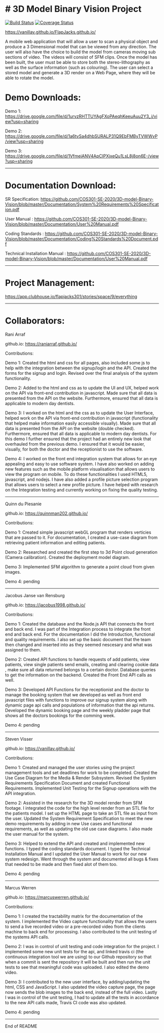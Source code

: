 \# 3D Model Binary Vision Project
=================================

[![Build Status](https://travis-ci.org/COS301-SE-2020/3D-model-Binary-Vision.svg?branch=Feature%2FImprovements)](https://travis-ci.org/COS301-SE-2020/3D-model-Binary-Vision)
[![Coverage Status](https://coveralls.io/repos/github/COS301-SE-2020/3D-model-Binary-Vision/badge.svg?branch=Feature%2FImprovements)](https://coveralls.io/github/COS301-SE-2020/3D-model-Binary-Vision?branch=master)

https://vanillav.github.io/FlapJacks.github.io/

A mobile web application that will allow a user to scan a physical
object and produce a 3 Dimensional model that can be viewed from any
direction. The user will also have the choice to build the model from
cameras moving sub sections of video. The videos will consist of SFM
clips. Once the model has been built, the user must be able to store
both the stereo-lithography as well as the surface information (such as
colouring). The user can select a stored model and generate a 3D render
on a Web Page, where they will be able to rotate the model.

Demo Downloads:
================

Demo 1: https://drive.google.com/file/d/1urvzRHTTUYAgFXoPAeqhKeeuAuu2Y3_j/view?usp=sharing

Demo 2: https://drive.google.com/file/d/1a6tvSa4dhbSURALP31Q9EbFMByTVWWvP/view?usp=sharing

Demo 3: https://drive.google.com/file/d/1VfmeiANV4ApCIPXjxeQu1LsL8j8on6E-/view?usp=sharing

-----------------------------------------------------------------------------------------------------------------

Documentation Download:
=======================

SR Specification: https://github.com/COS301-SE-2020/3D-model-Binary-Vision/blob/master/Documentation/System%20Requirements%20Specification.pdf

User Manual     : https://github.com/COS301-SE-2020/3D-model-Binary-Vision/blob/master/Documentation/User%20Manual.pdf

Coding Standards : https://github.com/COS301-SE-2020/3D-model-Binary-Vision/blob/master/Documentation/Coding%20Standards%20Document.pdf

Technical Installation Manual : https://github.com/COS301-SE-2020/3D-model-Binary-Vision/blob/master/Documentation/User%20Manual.pdf

-----------------------------------------------------------------------------------------------------------------

Project Management:
====================

https://app.clubhouse.io/flapjacks301/stories/space/9/everything

-----------------------------------------------------------------------------------------------------------------

Collaborators:
===============

Rani Arraf

github.io: https://raniarraf.github.io/

Contributions:

Demo 1: Created the html and css for all pages, also
included some js to help with the integration between the signup/login
and the API. Created the forms for the signup and login. Revised over
the final analysis of the system functionality.

Demo 2: Added to the html and css as to update the UI and UX, helped work on the API
via front-end contribution in javascript. Made sure that all data is presented from the API on the website.
Furthermore, ensured that all data is applicable to modern day dentists.

Demo 3: I worked on the html and the css as to update the User Interface, helped work on the API
via front-end contribution in javascript (functionality that helped make information easily accessible visually). Made sure that all data is presented from the API on the website (double checked).
Furthermore, ensured that all data is applicable to modern day dentists.
For this demo I further ensured that the project had an entirely new look that overhauled from the previous demo. I ensured that it would be easier, visually, for both the doctor and the receptionist to use the software.

Demo 4: I worked on the front end integration system that allows for an eye appealing and easy to use software system. I have also worked on adding new features such as the mobile platform visualisation that allows users to view the program on mobile. To do these functionalities I used HTML5, javascript, and nodejs. I have also added a profile picture selection program that allows users to select a new profile picture. I have helped with research on the Integration testing and currently working on fixing the quality testing.

-----------------------------------------------------------------------------------------------------------------
Quinn du Piesanie

github.io: https://quinnman202.github.io/

Contributions:

Demo 1: Created simple javascript webGL program that renders verticies
that are passed to it. For documentation, I created a use-case diagram from retrieving
patient information and editing patients.

Demo 2: Researched and created the first step to 3d Point cloud generation (Camera calibration).
Created the deployment model diagram.

Demo 3: Implemented SFM algorithm to generate a point cloud from given images.

Demo 4: pending

-----------------------------------------------------------------------------------------------------------------
Jacobus Janse van Rensburg

github.io: https://jacobus1998.github.io/

Contributions:

Demo 1: Created the database and the Node.js API that
connects the front and back end. I was part of the Integration process to
integrate the front end and back end. For the documentation I did the Introduction,
functional and quality requirements. I also set up the basic document that the
team then changed and inserted into as they seemed nescesary and what was assigned
to them.

Demo 2: Created API functions to handle requests of add patients, view patients, view single patients
send emails, creating and clearing cookie data , make sure all data returned belongs to a certain doctor.
Database queries to get the information on the backend. Created the Front End API calls as well.

Demo 3: Developed API Functions for the receptionist and the doctor to manage the booking system that we
developed as well as front end javascript files with functions to improve our signup system along with dynamic
page api calls and populations of information that the api returns. Developed the dynamic booking page and the weekly pladder page that shows all the doctors bookings for the comming week.

Demo 4: pending

-----------------------------------------------------------------------------------------------------------------
Steven Visser

github.io: https://vanillav.github.io/

Contributions:

Demo 1: Created and managed the user stories using the project
management tools and set deadlines for work to be completed. Created the
Use Case Diagram for the Media & Render Subsystem. Revised the System
Requirements Specification Document and created Functional Requirements.
Implemented Unit Testing for the Signup operations with the API
integration.

Demo 2: Assisted in the research for the 3D model render from SFM footage.
I integrated the code for the high level render from an STL file for the
patients model. I set up the HTML page to take an STL file as input from
the user. Updated the System Requirement Specification to meet the new
demo requirements by adding in new Use cases and functional requirements,
as well as updating the old use case diagrams. I also made the user manual
for the system.

Demo 3: Helped to extend the API and created and implemented new functions.
I typed the coding standards document. I typed the Technical Installation
Manual and I updated the User Manual to work for our new system redesign.
Went through the system and documented all bugs & fixes that needed to be
made and then fixed alot of them too.

Demo 4: pending

-----------------------------------------------------------------------------------------------------------------

Marcus Werren

github.io: https://marcuswerren.github.io/

Contributions:

Demo 1: I created the tractability matrix for the documentation
of the system. I implemented the Video capture functionality that allows the users
to send a live recorded video or a pre-recorded video from the clients machine to
back end for processing. I also contributed to the unit testing of the systems API calls.

Demo 2: I was in control of unit testing and code integration for the project. I
implemented some new unit tests for the api, and linked travis ci (the continuous
integration tool we are using) to our Github repository so that when a commit is
sent the repository it will be built and then run the unit tests to see that meaningful
code was uploaded. I also edited the demo video.

Demo 3: I contributed to the new user interface, by adding/updating the html, CSS and
JavaScript. I also updated the video capture page, the page now sends the blob images
to the back end, instead of the full video. Lastly I was in control of the unit testing,
I had to update all the tests in accordance to the new API calls made, Travis CI code
was also updated.

Demo 4: pending

-----------------------------------------------------------------------------------------------------------------

End of README
